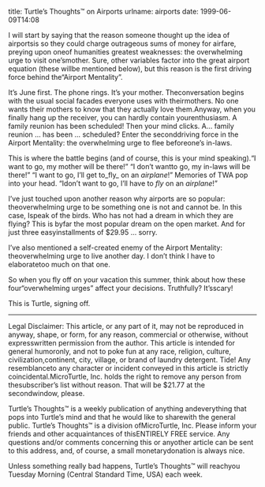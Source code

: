 title: Turtle&#x02bc;s Thoughts&trade; on Airports
urlname: airports
date: 1999-06-09T14:08

I will start by saying that the reason someone thought up the idea of airportsis so they could charge outrageous sums of money for airfare, preying upon oneof humanities greatest weaknesses: the overwhelming urge to visit one&#x02bc;smother. Sure, other variables factor into the great airport equation (these willbe mentioned below), but this reason is the first driving force behind the&ldquo;Airport Mentality&rdquo;.

It&#x02bc;s June first. The phone rings. It&#x02bc;s your mother. Theconversation begins with the usual social facades everyone uses with theirmothers. No one wants their mothers to know that they actually love them.Anyway, when you finally hang up the receiver, you can hardly contain yourenthusiasm. A family reunion has been scheduled! Then your mind clicks. A&hellip; family reunion &hellip; has been &hellip; scheduled? Enter the seconddriving force in the Airport Mentality: the overwhelming urge to flee beforeone&#x02bc;s in-laws.

This is where the battle begins (and of course, this is your mind speaking).&ldquo;I want to go, my mother will be there!&rdquo; &ldquo;I don&#x02bc;t wantto go, my in-laws will be there!&rdquo; &ldquo;I want to go, I&#x02bc;ll get to_fly_ on an _airplane_!&rdquo; Memories of TWA pop into your head. &ldquo;Idon&#x02bc;t want to go, I&#x02bc;ll have to _fly_ on an _airplane_!&rdquo;

I&#x02bc;ve just touched upon another reason why airports are so popular: theoverwhelming urge to be something one is not and cannot be. In this case, Ispeak of the birds. Who has not had a dream in which they are flying? This is byfar the most popular dream on the open market. And for just three easyinstallments of $29.95 &hellip; sorry.

I&#x02bc;ve also mentioned a self-created enemy of the Airport Mentality: theoverwhelming urge to live another day. I don&#x02bc;t think I have to elaboratetoo much on that one.

So when you fly off on your vacation this summer, think about how these four&ldquo;overwhelming urges&rdquo; affect your decisions. Truthfully? It&#x02bc;sscary!

This is Turtle, signing off.

---

Legal Disclaimer: This article, or any part of it, may not be reproduced in anyway, shape, or form, for any reason, commercial or otherwise, without expresswritten permission from the author. This article is intended for general humoronly, and not to poke fun at any race, religion, culture, civilization,continent, city, village, or brand of laundry detergent. Tide! Any resemblanceto any character or incident conveyed in this article is strictly coincidental.MicroTurtle, Inc. holds the right to remove any person from thesubscriber&#x02bc;s list without reason. That will be $21.77 at the secondwindow, please.

Turtle&#x02bc;s Thoughts&trade; is a weekly publication of anything andeverything that pops into Turtle&#x02bc;s mind and that he would like to sharewith the general public. Turtle&#x02bc;s Thoughts&trade; is a division ofMicroTurtle, Inc. Please inform your friends and other acquaintances of thisENTIRELY FREE service. Any questions and/or comments concerning this or anyother article can be sent to this address, and, of course, a small monetarydonation is always nice.

Unless something really bad happens, Turtle&#x02bc;s Thoughts&trade; will reachyou Tuesday Morning (Central Standard Time, USA) each week.